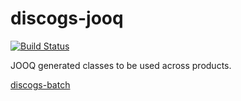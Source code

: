# discogs-jooq
[![Build Status](https://travis-ci.com/state303/discogs-common.svg?token=9xWFzpWYawyj1N74zXpn&branch=main)](https://travis-ci.com/state303/discogs-common)

JOOQ generated classes to be used across products.

[discogs-batch](https://github.com/state303/discogs-batch)
